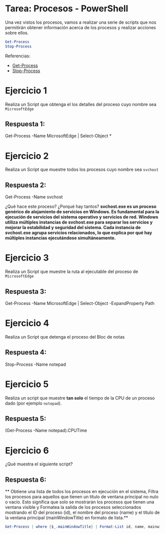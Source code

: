 # Tarea: Procesos - PowerShell

Una vez vistos los procesos, vamos a realizar una serie de scripts que nos permitirán obtener información acerca de los procesos y realizar acciones sobre ellos.

``` powershell
Get-Process
Stop-Process
```

Referencias:

* [Get-Process](https://docs.microsoft.com/en-us/powershell/module/microsoft.powershell.management/get-process?view=powershell-6)
* [Stop-Process](https://docs.microsoft.com/en-us/powershell/module/microsoft.powershell.management/stop-process?view=powershell-6)


# Ejercicio 1

Realiza un Script que obtenga el los detalles del proceso cuyo nombre sea `MicrosoftEdge`

## Respuesta 1:
Get-Process -Name MicrosoftEdge | Select-Object *

# Ejercicio 2

Realiza un Script que muestre todos los procesos cuyo nombre sea `svchost`

## Respuesta 2:
Get-Process -Name svchost

¿Qué hace este proceso? ¿Porqué hay tantos?
**svchost.exe es un proceso genérico de alojamiento de servicios en Windows. Es fundamental para la ejecución de servicios del sistema operativo y servicios de red. Windows utiliza múltiples instancias de svchost.exe para separar los servicios y mejorar la estabilidad y seguridad del sistema. Cada instancia de svchost.exe agrupa servicios relacionados, lo que explica por qué hay múltiples instancias ejecutándose simultáneamente.**

# Ejercicio 3

Realiza un Script que muestre la ruta al ejecutable del proceso de `MicrosoftEdge`

## Respuesta 3:
Get-Process -Name MicrosoftEdge | Select-Object -ExpandProperty Path

# Ejercicio 4

Realiza un Script que detenga el proceso del Bloc de notas

## Respuesta 4:
Stop-Process -Name notepad

# Ejercicio 5

Realiza un script que muestre **tan solo** el tiempo de la CPU de un proceso dado (por ejemplo `notepad`). 

## Respuesta 5:
(Get-Process -Name notepad).CPUTime

# Ejercicio 6

¿Qué muestra el siguiente script?

## Respuesta 6:
** Obtiene una lista de todos los procesos en ejecución en el sistema, Filtra los procesos para aquellos que tienen un título de ventana principal no nulo o vacío. Esto significa que solo se mostrarán los procesos que tienen una ventana visible y Formatea la salida de los procesos seleccionados mostrando el ID del proceso (id), el nombre del proceso (name) y el título de la ventana principal (mainWindowTitle) en formato de lista.**

``` powershell
Get-Process | where {$_.mainWindowTitle} | Format-List id, name, mainwindowtitle 
```
